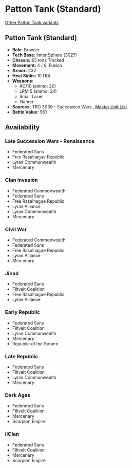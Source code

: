 # Patton Tank (Standard) 

[Other Patton Tank variants](../patton_tank.md) 

## Patton Tank (Standard) 

- **Role:** Brawler 
- **Tech Base:** Inner Sphere (3027) 
- **Chassis:** 65 tons Tracked 
- **Movement:** 4 / 6, Fusion 
- **Armor:** 232 
- **Heat Sinks:** 10 (10) 
- **Weapons:** 
  - AC/10 (ammo: 20) 
  - LRM 5 (ammo: 24) 
  - Small Laser 
  - Flamer 
- **Sources:** TRO 3039 - Succession Wars , [Master Unit List](http://masterunitlist.info/Unit/Details/2450) 
- **Battle Value:** 961 

## Availability 

### Late Succession Wars - Renaissance 

- Federated Suns 
- Free Rasalhague Republic 
- Lyran Commonwealth 
- Mercenary 

### Clan Invasion 

- Federated Commonwealth 
- Federated Suns 
- Free Rasalhague Republic 
- Lyran Alliance 
- Lyran Commonwealth 
- Mercenary 

### Civil War 

- Federated Commonwealth 
- Federated Suns 
- Free Rasalhague Republic 
- Lyran Alliance 
- Mercenary 

### Jihad 

- Federated Suns 
- Filtvelt Coalition 
- Free Rasalhague Republic 
- Lyran Alliance 

### Early Republic 

- Federated Suns 
- Filtvelt Coalition 
- Lyran Commonwealth 
- Mercenary 
- Republic of the Sphere 

### Late Republic 

- Federated Suns 
- Filtvelt Coalition 
- Lyran Commonwealth 
- Mercenary 

### Dark Ages 

- Federated Suns 
- Filtvelt Coalition 
- Mercenary 
- Scorpion Empire 

### ilClan 

- Federated Suns 
- Filtvelt Coalition 
- Mercenary 
- Scorpion Empire 

